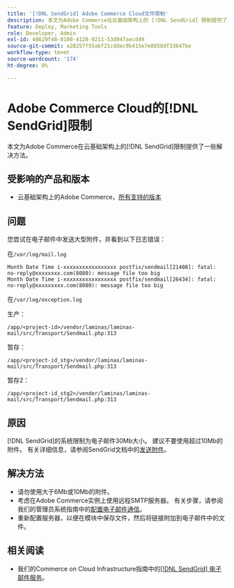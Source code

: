```yaml
---
title: '[!DNL SendGrid] Adobe Commerce Cloud文件限制'
description: 本文为Adobe Commerce在云基础架构上的 [!DNL SendGrid] 限制提供了解决方法。
feature: Deploy, Marketing Tools
role: Developer, Admin
exl-id: 48629f48-8100-4128-9211-53d947aecd49
source-git-commit: a28257f55abf21cddec9b415e7e8858df33647be
workflow-type: tm+mt
source-wordcount: '174'
ht-degree: 0%

---
```


# Adobe Commerce Cloud的[!DNL SendGrid]限制

本文为Adobe Commerce在云基础架构上的[!DNL SendGrid]限制提供了一些解决方法。

## 受影响的产品和版本

* 云基础架构上的Adobe Commerce，[所有支持的版本](https://magento.com/sites/default/files/magento-software-lifecycle-policy.pdf)


## 问题

您尝试在电子邮件中发送大型附件，并看到以下日志错误：

在`/var/log/mail.log`

```shell
Month Date Time i-xxxxxxxxxxxxxxxxx postfix/sendmail[21408]: fatal: no-reply@xxxxxxxx.com(8080): message file too big
Month Date Time i-xxxxxxxxxxxxxxxxx postfix/sendmail[26434]: fatal: no-reply@xxxxxxxxx.com(8080): message file too big
```

在`/var/log/exception.log`

生产：

`/app/<project-id>/vendor/laminas/laminas-mail/src/Transport/Sendmail.php:313`

暂存：

`/app/<project-id_stg>/vendor/laminas/laminas-mail/src/Transport/Sendmail.php:313`

暂存2：

`/app/<project-id_stg2>/vendor/laminas/laminas-mail/src/Transport/Sendmail.php:313`

## 原因

[!DNL SendGrid]的系统限制为电子邮件30Mb大小。 建议不要使用超过10Mb的附件。 有关详细信息，请参阅SendGrid文档中的[发送附件](https://docs.sendgrid.com/ui/sending-email/attachments-with-digioh)。

## 解决方法

* 请勿使用大于6Mb或10Mb的附件。
* 考虑在Adobe Commerce实例上使用远程SMTP服务器。 有关步骤，请参阅我们的管理员系统指南中的[配置电子邮件通信](https://experienceleague.adobe.com/docs/commerce-admin/systems/communications/email-communications.html)。
* 重新配置服务器，以便在模块中保存文件，然后将链接附加到电子邮件中的文件。

## 相关阅读

* 我们的Commerce on Cloud Infrastructure指南中的[[!DNL SendGrid] 电子邮件服务](https://experienceleague.adobe.com/docs/commerce-cloud-service/user-guide/project/sendgrid.html)。
